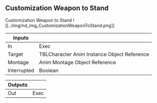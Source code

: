 ## Customization Weapon to Stand
Customization Weapon to Stand
![[../img/nd_img_CustomizationWeaponToStand.png]]

|Inputs||
|--|--|
| In | Exec |
| Target | TBLCharacter Anim Instance Object Reference |
| Montage | Anim Montage Object Reference |
| Interrupted | Boolean |

|Outputs||
|--|--|
| Out | Exec |
